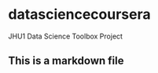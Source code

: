 datasciencecoursera
===================

JHU1 Data Science Toolbox Project

## This is a markdown file

